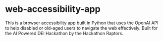 # web-accessibility-app
This is a browser accessibility app built in Python that uses the OpenAI API to help disabled or old-aged users to navigate the web effectively. Built for the AI Powered DEI Hackathon by the Hackathon Raptors.
